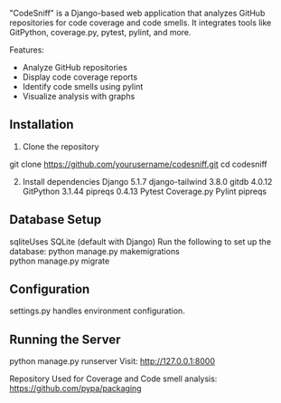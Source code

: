 "CodeSniff" is a Django-based web application that analyzes GitHub repositories for code coverage and code smells. It integrates tools like GitPython, coverage.py, pytest, pylint, and more.

Features:
- Analyze GitHub repositories
- Display code coverage reports
- Identify code smells using pylint
- Visualize analysis with graphs


## Installation

1. Clone the repository

git clone https://github.com/yourusername/codesniff.git
cd codesniff


2. Install dependencies
Django 5.1.7
django-tailwind 3.8.0
gitdb 4.0.12
GitPython 3.1.44
pipreqs 0.4.13
Pytest
Coverage.py
Pylint
pipreqs


## Database Setup
sqliteUses SQLite (default with Django)
Run the following to set up the database:
  python manage.py makemigrations  
  python manage.py migrate


## Configuration
settings.py handles environment configuration.


## Running the Server
python manage.py runserver
Visit: http://127.0.0.1:8000


Repository Used for Coverage and Code smell analysis: https://github.com/pypa/packaging 
